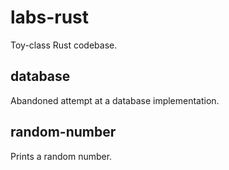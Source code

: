 # labs-rust

Toy-class Rust codebase.

## database

Abandoned attempt at a database implementation.

## random-number

Prints a random number.
